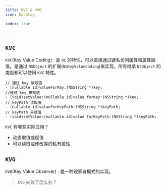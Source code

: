 ```yaml
---
title: KVC & KVO
icon: hashtag

index: true

---
```


<!-- more -->

## `KVC`

  `KVC`(Key Value Coding) : 是 `OC` 的特性，可以直接通过键名访问属性和属性赋值。是通过 `NSObject` 的扩展(`NSKeyValueCoding`)来实现，所有继承 `NSObject` 的类型都可以使用 `KVC` 特性。
  
```objc
// 通过 key 读取值
- (nullable id)valueForKey:(NSString *)key;                          
//通过 key 来赋值
- (void)setValue:(nullable id)value forKey:(NSString *)key;          
// keyPath 读取值
- (nullable id)valueForKeyPath:(NSString *)keyPath;                  
// keyPath 来赋值
- (void)setValue:(nullable id)value forKeyPath:(NSString *)keyPath;  
```

  `KVC` 有哪些实际应用？
  
  * 动态取值或赋值
  * 可以读取或修改类的私有属性

## `KVO`

  `KVO`(Key Value Observer) : 是一种观察者模式的实现。
  
  > `KVO` 失效了怎么办？